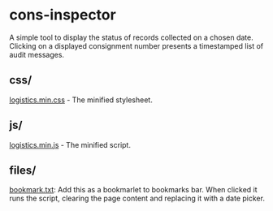 # cons-inspector

A simple tool to display the status of records collected on a chosen date. Clicking on a displayed consignment number presents a timestamped list of audit messages.

## css/

[logistics.min.css](css/logistics.min.css) - The minified stylesheet.

## js/

[logistics.min.js](js/logistics.min.js) - The minified script.

## files/

[bookmark.txt](files/bookmark.txt): Add this as a bookmarlet to bookmarks bar.
When clicked it runs the script, clearing the page content and replacing it with a date picker.
